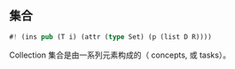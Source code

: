 ## 集合

```rs
#! (ins pub (T i) (attr (type Set) (p (list D R))))
```

Collection 集合是由一系列元素构成的（ concepts, 或 tasks）。